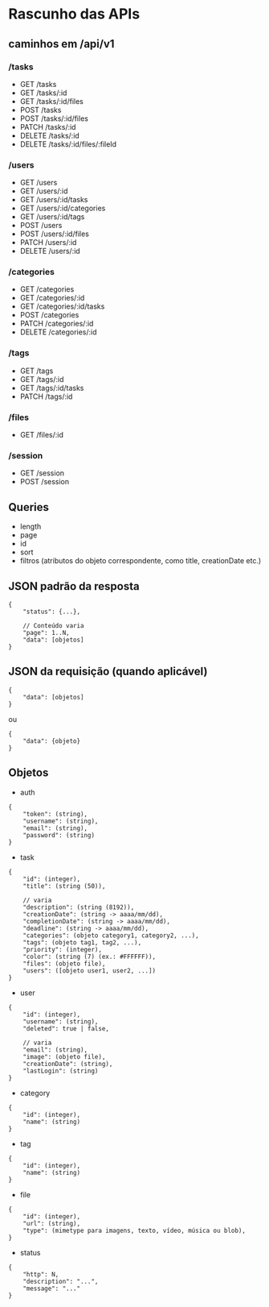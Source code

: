 # Rascunho das APIs

## caminhos em /api/v1

### /tasks
* GET /tasks
* GET /tasks/:id
* GET /tasks/:id/files
* POST /tasks
* POST /tasks/:id/files
* PATCH /tasks/:id
* DELETE /tasks/:id
* DELETE /tasks/:id/files/:fileId

### /users
* GET /users
* GET /users/:id
* GET /users/:id/tasks
* GET /users/:id/categories
* GET /users/:id/tags
* POST /users
* POST /users/:id/files
* PATCH /users/:id
* DELETE /users/:id

### /categories
* GET /categories
* GET /categories/:id
* GET /categories/:id/tasks
* POST /categories
* PATCH /categories/:id
* DELETE /categories/:id

### /tags
* GET /tags
* GET /tags/:id
* GET /tags/:id/tasks
* PATCH /tags/:id

### /files
* GET /files/:id

### /session
* GET /session
* POST /session

## Queries
* length
* page
* id
* sort
* filtros (atributos do objeto correspondente, como title, creationDate etc.)

## JSON padrão da resposta
```
{
	"status": {...},

	// Conteúdo varia
	"page": 1..N,
	"data": [objetos]
}
```

## JSON da requisição (quando aplicável)
```
{
	"data": [objetos]
}
```
ou
```
{
	"data": {objeto}
}
```

## Objetos

* auth
```
{
	"token": (string),
	"username": (string),
	"email": (string),
	"password": (string)
}
```

* task
```
{
	"id": (integer),
	"title": (string (50)),

	// varia
	"description": (string (8192)),
	"creationDate": (string -> aaaa/mm/dd),
	"completionDate": (string -> aaaa/mm/dd),
	"deadline": (string -> aaaa/mm/dd),
	"categories": (objeto category1, category2, ...),
	"tags": (objeto tag1, tag2, ...),
	"priority": (integer),
	"color": (string (7) (ex.: #FFFFFF)),
	"files": (objeto file),
	"users": ([objeto user1, user2, ...])
}
```

* user
```
{
	"id": (integer),
	"username": (string),
	"deleted": true | false,

	// varia
	"email": (string),
	"image": (objeto file),
	"creationDate": (string),
	"lastLogin": (string)
}
```

* category
```
{
	"id": (integer),
	"name": (string)
}
```

* tag
```
{
	"id": (integer),
	"name": (string)
}
```

* file
```
{
	"id": (integer),
	"url": (string),
	"type": (mimetype para imagens, texto, vídeo, música ou blob),
}
```

* status
```
{
	"http": N,
	"description": "...",
	"message": "..."
}
```
